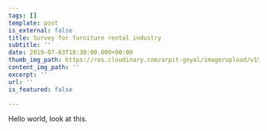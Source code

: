 ```yaml
---
tags: []
template: post
is_external: false
title: Survey for furniture rental industry
subtitle: ''
date: 2019-07-03T18:30:00.000+00:00
thumb_img_path: https://res.cloudinary.com/arpit-goyal/image/upload/v1562184004/Light%20Brown%20Furniture%20Interior%20Design%20Business%20Card.jpg
content_img_path: ''
excerpt: ''
url: ''
is_featured: false

---
```

Hello world, look at this.